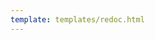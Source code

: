```yaml
---
template: templates/redoc.html
---
```


<redoc spec-url="../../apis/restapis/roles-v3.yaml" theme='{{redoc_theme}}'></redoc>
